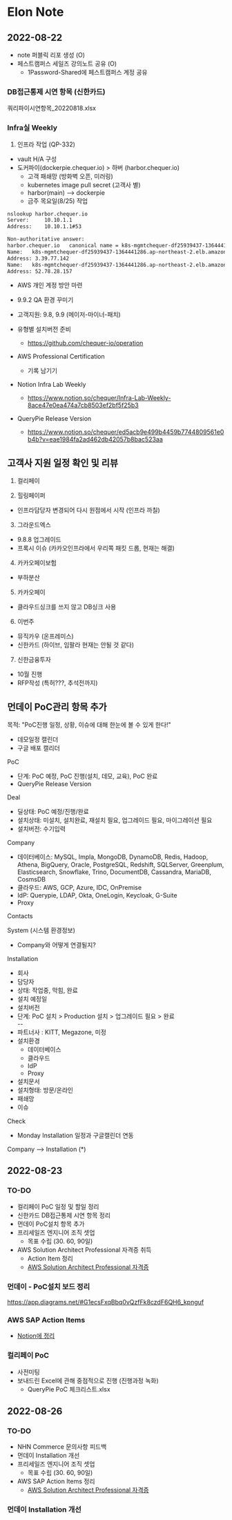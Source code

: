 # Elon Note
## 2022-08-22

- note 퍼블릭 리포 생성 (O)
- 페스트캠퍼스 세일즈 강의노트 공유 (O)
  - 1Password-Shared에 페스트캠퍼스 계정 공유

### DB접근통제 시연 항목 (신한카드)

쿼리파이시연항목_20220818.xlsx

### Infra실 Weekly
1. 인프라 작업 (QP-332)
- vault H/A 구성
- 도커파이(dockerpie.chequer.io) > 하버 (harbor.chequer.io)
  - 고객 패쇄망 (방화벽 오픈, 미러링)
  - kubernetes image pull secret (고객사 별)
  - harbor(main) --> dockerpie
  - 금주 목요일(8/25) 작업 

```txt
nslookup harbor.chequer.io
Server:		10.10.1.1
Address:	10.10.1.1#53

Non-authoritative answer:
harbor.chequer.io	canonical name = k8s-mgmtchequer-df25939437-1364441286.ap-northeast-2.elb.amazonaws.com.
Name:	k8s-mgmtchequer-df25939437-1364441286.ap-northeast-2.elb.amazonaws.com
Address: 3.39.77.142
Name:	k8s-mgmtchequer-df25939437-1364441286.ap-northeast-2.elb.amazonaws.com
Address: 52.78.28.157
```

- AWS 개인 계정 방안 마련
- 9.9.2 QA 환경 꾸미기 
- 고객지원: 9.8, 9.9 (메이저-마이너-패치)
- 유형별 설치버전 준비 
  - https://github.com/chequer-io/operation

- AWS Professional Certification
  - 기록 남기기  

- Notion Infra Lab Weekly
  - https://www.notion.so/chequer/Infra-Lab-Weekly-8ace47e0ea474a7cb8503ef2bf5f25b3

- QueryPie Release Version
  - https://www.notion.so/chequer/ed5acb9e499b4459b7744809561e0b4b?v=eae1984fa2ad462db42057b8bac523aa  


## 고객사 지원 일정 확인 및 리뷰
1. 컬리페이

2. 힐링페이퍼
- 인프라담당자 변경되어 다시 원점에서 시작 (인프라 까칠)

3. 그라운드엑스
- 9.8.8 업그레이드
- 프록시 이슈 (카카오인프라에서 우리쪽 패킷 드롭, 현재는 해결)

4. 카카오페이보험
- 부하분산 

5. 카카오페이
- 클라우드싱크를 쓰지 않고 DB싱크 사용

6. 이번주
- 뮤직카우 (온프레미스)
- 신한카드 (하이브, 임팔라 현재는 안될 것 같다)

7. 신한금융투자 
- 10월 진행
- RFP작성 (특허???, 추석전까지)


## 먼데이 PoC관리 항목 추가

목적: "PoC진행 일정, 상황, 이슈에 대해 한눈에 볼 수 있게 한다!"
- 데모일정 캘린더
- 구글 배포 캘리더

PoC
- 단계: PoC 예정, PoC 진행(설치, 데모, 교육), PoC 완료
- QueryPie Release Version 

Deal
- 딜상태: PoC 예정/진행/완료
- 설치상태: 미설치, 설치완료, 재설치 필요, 업그레이드 필요, 마이그레이션 필요
- 설치버전: 수기입력

Company
- 데이터베이스: MySQL, Impla, MongoDB, DynamoDB, Redis, Hadoop, Athena, BigQuery, Oracle, PostgreSQL, Redshift, SQLServer, Greenplum, Elasticsearch, Snowflake, Trino, DocumentDB, Cassandra, MariaDB, CosmsDB
- 클라우드: AWS, GCP, Azure, IDC, OnPremise
- IdP: Querypie, LDAP, Okta, OneLogin, Keycloak, G-Suite
- Proxy

Contacts

System (시스템 환경정보) 
- Company와 어떻게 연결될지? 

Installation
- 회사
- 담당자
- 상태: 작업중, 막힘, 완료
- 설치 예정일
- 설치버전
- 단계: PoC 설치 > Production 설치 > 업그레이드 필요 > 완료  
--
- 파트너사 : KITT, Megazone, 미정 
- 설치환경
  - 데이터베이스
  - 클라우드
  - IdP
  - Proxy
- 설치문서
- 설치형태: 방문/온라인
- 패쇄망
- 이슈

Check
- Monday Installation 일정과 구글캘린더 연동 

Company --> Installation (*)


## 2022-08-23

### TO-DO
- 컬리페이 PoC 일정 및 할일 정리 
- 신한카드 DB접근통제 시연 항목 정리
- 먼데이 PoC설치 항목 추가  
- 프리세일즈 엔지니어 조직 셋업
  - 목표 수립 (30. 60, 90일)
- AWS Solution Architect Professional 자격증 취득
  - Action Item 정리
  - [AWS Solution Architect Professional 자격증](aws-sap.md)

### 먼데이 - PoC설치 보드 정리
https://app.diagrams.net/#G1ecsFxqBbq0vQzfFk8czdF6QH6_kpnguf


### AWS SAP Action Items
- [Notion에 정리](https://www.notion.so/chequer/AWS-Certified-Solutions-Architect-8284b56d30424490bf59e71ae206748c) 

### 컬리페이 PoC
- 사전미팅
- 보내드린 Excel에 관해 중점적으로 진행 (진행과정 녹화)
  - QueryPie PoC 체크리스트.xlsx


## 2022-08-26
### TO-DO
- NHN Commerce 문의사항 피드백 
- 먼데이 Installation 개선  
- 프리세일즈 엔지니어 조직 셋업
  - 목표 수립 (30. 60, 90일)
- AWS SAP Action Items 정리
  - [AWS Solution Architect Professional 자격증](aws-sap.md)

### 먼데이 Installation 개선